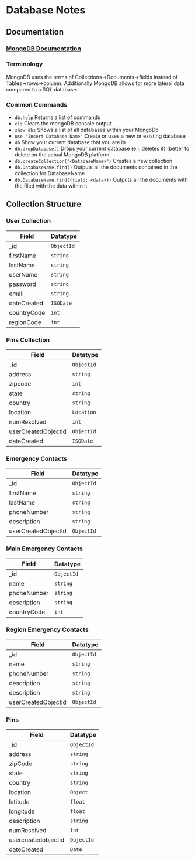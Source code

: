# Database Notes

## Documentation
### [MongoDB Documentation](https://www.mongodb.com/docs/atlas/) 

### Terminology
MongoDB uses the terms of Collections->Documents->fields instead of Tables->rows->column. Additionally MongoDB allows for more lateral data compared to a SQL database.

### Common Commands
 - `db.help` Returns a list of commands 
 - `cls` Clears the mongoDB console output
 - `show dbs` Shows a list of all databases within your MongoDb
 - `use "Insert Database Name"` Create or uses a new or existing database
 - `db` Show your current database that you are in
 - `db.dropDatabase()` Drops your current database (e.i. deletes it) (better to delete on the actual MongoDB platform
 - `db.createCollection("<DatabaseName>")` Creates a new collection
 - `db.DatabaseName.find()` Outputs all the documents contained in the collection for DatabaseName 
 - `db.DatabaseName.find({field: <data>})` Outputs all the documents with the filed with the data within it

## Collection Structure
### User Collection
|Field|Datatype|
|----|----|          
|_id|`ObjectId`|         
|firstName|`string`|
|lastName|`string`|
|userName|`string`|
|password|`string`|
|email|`string`|
|dateCreated|`ISODate`|
|countryCode|`int`|
|regionCode|`int`|

### Pins Collection
|Field|Datatype|
|----|----|          
|_id|`ObjectId`|         
|address|`string`|
|zipcode|`int`|
|state|`string`|
|country|`string`|
|location|`Location`|
|numResolved|`int`|
|userCreatedObjectId|`ObjectId`|
|dateCreated|`ISODate`|

### Emergency Contacts
|Field|Datatype|
|----|----|   
|_id|`ObjectId`|         
|firstName|`string`|
|lastName|`string`|
|phoneNumber|`string`|
|description|`string`|
|userCreatedObjectId|`ObjectId`|

### Main Emergency Contacts
|Field|Datatype|
|----|----|   
|_id|`ObjectId`|         
|name|`string`|
|phoneNumber|`string`|
|description|`string`|
|countryCode|`int`|

### Region Emergency Contacts
|Field|Datatype|
|----|----|   
|_id|`ObjectId`|         
|name|`string`|
|phoneNumber|`string`|
|description|`string`|
|description|`string`|
|userCreatedObjectId|`ObjectId`|

### Pins
|Field|Datatype|
|----|----|   
|_id|`ObjectId`|         
|address|`string`|
|zipCode|`string`|
|state|`string`|
|country|`string`|
|location|`Object`|
|latitude|`float`|
|longitude|`float`|
|description|`string`|
|numResolved|`int`|
|usercreatedobjectid|`ObjectId`|
|dateCreated|`Date`|

